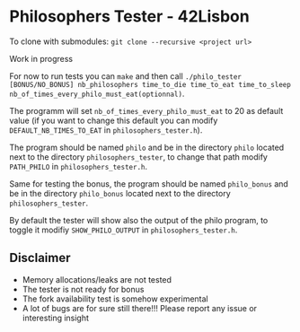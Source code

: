 # Philosophers Tester - 42Lisbon

To clone with submodules: `git clone --recursive <project url>`

Work in progress

For now to run tests you can `make` and then call `./philo_tester [BONUS/NO_BONUS] nb_philosophers time_to_die time_to_eat time_to_sleep nb_of_times_every_philo_must_eat(optionnal)`.

The programm will set `nb_of_times_every_philo_must_eat` to 20 as default value (if you want to change this default you can modify `DEFAULT_NB_TIMES_TO_EAT` in `philosophers_tester.h`).

The program should be named `philo` and be in the directory `philo` located next to the directory `philosophers_tester`, to change that path modify `PATH_PHILO` in `philosophers_tester.h`.

Same for testing the bonus, the program should be named `philo_bonus` and be in the directory `philo_bonus` located next to the directory `philosophers_tester`.

By default the tester will show also the output of the philo program, to toggle it modifiy `SHOW_PHILO_OUTPUT` in `philosophers_tester.h`.

## Disclaimer
- Memory allocations/leaks are not tested
- The tester is not ready for bonus
- The fork availability test is somehow experimental
- A lot of bugs are for sure still there!!! Please report any issue or interesting insight